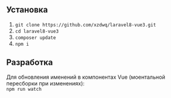 ## Установка
1. `git clone https://github.com/xzdwq/laravel8-vue3.git`
2. `cd laravel8-vue3`
3. `composer update`
4. `npm i`

## Разработка
Для обновления именений в компонентах Vue (моентальной пересборки при изменениях):  
`npm run watch`